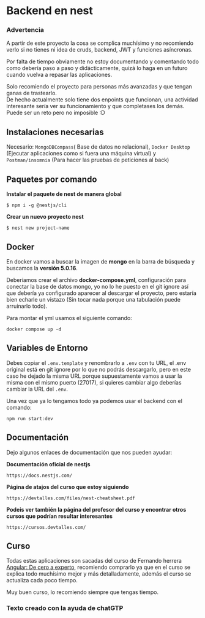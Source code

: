 # Backend en nest

### Advertencia
A partir de este proyecto la cosa se complica muchísimo y no recomiendo verlo si no tienes ni idea de cruds, backend, JWT y funciones asíncronas.  
  
Por falta de tiempo obviamente no estoy documentando y comentando todo como debería paso a paso y didácticamente, quizá lo haga en un futuro cuando vuelva a repasar las aplicaciones.  
  

Solo recomiendo el proyecto para personas más avanzadas y que tengan ganas de trastearlo.  
De hecho actualmente solo tiene dos enpoints que funcionan, una actividad interesante sería ver su funcionamiento y que completases los demás. Puede ser un reto pero no imposible :D

## Instalaciones necesarias
Necesario: `MongoDBCompass`( Base de datos no relacional),
`Docker Desktop` (Ejecutar aplicaciones como si fuera una máquina virtual)
y `Postman/insomnia` (Para hacer las pruebas de peticiones al back)


## Paquetes por comando

**Instalar el paquete de nest de manera global**  
```
$ npm i -g @nestjs/cli  
```  

**Crear un nuevo proyecto nest**  

```
$ nest new project-name  
```
## Docker  

En docker vamos a buscar la imagen de **mongo** en la barra de búsqueda y buscamos la **versión 5.0.16**.  
  
  Deberíamos crear el archivo **docker-compose.yml**, configuración para conectar la base de datos mongo, yo no lo he puesto en el git ignore así que debería ya configurado aparecer al descargar el proyecto, pero estaría bien echarle un vistazo (Sin tocar nada porque una tabulación puede arruinarlo todo).  
    

  Para montar el yml usamos el siguiente comando:
```
docker compose up -d
```
## Variables de Entorno
Debes copiar el `.env.template` y renombrarlo a `.env` con tu URL, el .env original está en git ignore por lo que no podrás descargarlo, pero en este caso he dejado la misma URL porque supuestamente vamos a usar la misma con el mismo puerto (27017), si quieres cambiar algo deberías cambiar la URL del `.env`.  
  
Una vez que ya lo tengamos todo ya podemos usar el backend con el comando:  
```
npm run start:dev
```

## Documentación
Dejo algunos enlaces de documentación que nos pueden ayudar:  

**Documentación oficial de nestjs**
```
https://docs.nestjs.com/
```
**Página de atajos del curso que estoy siguiendo**
```
https://devtalles.com/files/nest-cheatsheet.pdf
```

**Podeis ver también la página del profesor del curso y encontrar otros cursos que podrían resultar interesantes**
```
https://cursos.devtalles.com/
```

## Curso
Todas estas aplicaciones son sacadas del curso de Fernando herrera [Angular: De cero a experto](https://www.udemy.com/course/angular-fernando-herrera/), recomiendo comprarlo ya que en el curso se explica todo muchísimo mejor y más detalladamente, además el curso se actualiza cada poco tiempo.  

Muy buen curso, lo recomiendo siempre que tengas tiempo.


### Texto creado con la ayuda de chatGTP

